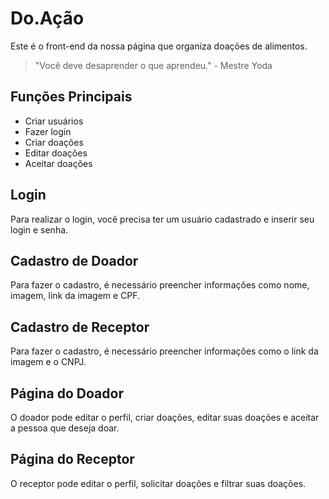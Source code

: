 # Do.Ação

Este é o front-end da nossa página que organiza doações de alimentos.

> "Você deve desaprender o que aprendeu." - Mestre Yoda

## Funções Principais

- Criar usuários
- Fazer login
- Criar doações
- Editar doações
- Aceitar doações

## Login

Para realizar o login, você precisa ter um usuário cadastrado e inserir seu login e senha.

## Cadastro de Doador

Para fazer o cadastro, é necessário preencher informações como nome, imagem, link da imagem e CPF.

## Cadastro de Receptor

Para fazer o cadastro, é necessário preencher informações como o link da imagem e o CNPJ.

## Página do Doador

O doador pode editar o perfil, criar doações, editar suas doações e aceitar a pessoa que deseja doar.

## Página do Receptor

O receptor pode editar o perfil, solicitar doações e filtrar suas doações.
